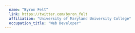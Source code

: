 ```yaml
---
  name: "Byron Felt"
  link: https://twitter.com/byron_felt
  affiliation: "University of Maryland University College"
  occupation_title: "Web Developer"
---
```

